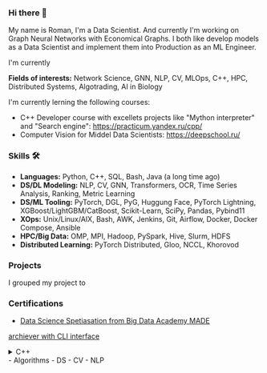 ### Hi there 👋

My name is Roman, I'm a Data Scientist. And currently I'm working on Graph Neural Networks with Economical Graphs.
I both like develop models as a Data Scientist and implement them into Production as an ML Engineer.

I'm currently 

**Fields of interests:** Network Science, GNN, NLP, CV, MLOps, C++, HPC, Distributed Systems, Algotrading, AI in Biology

I'm currently lerning the following courses:
 - C++ Developer course with excellets projects like "Mython interpreter" and  "Search engine": https://practicum.yandex.ru/cpp/
 - Computer Vision for Middel Data Scientists: https://deepschool.ru/

### Skills 🛠️

 - **Languages:** Python, C++, SQL, Bash, Java (a long time ago)
 - **DS/DL Modeling:** NLP, CV, GNN, Transformers, OCR, Time Series Analysis, Ranking, Metric Learning
 - **DS/ML Tooling:** PyTorch, DGL, PyG, Huggung Face, PyTorch Lightning, XGBoost/LightGBM/CatBoost, Scikit-Learn, SciPy, Pandas, Pybind11
 - **XOps:** Unix/Linux/AIX, Bash, AWK, Jenkins, Git, Airflow, Docker, Docker Compose, Ansible
 - **HPC/Big Data:** OMP, MPI, Hadoop, PySpark, Hive, Slurm, HDFS
 - **Distributed Learning:** PyTorch Distributed, Gloo, NCCL, Khorovod
 
 ### Projects
 
 I grouped my project to 
 
 ### Certifications
  - [Data Science Spetiasation from Big Data Academy MADE]( https://data.vk.company/curriculum/certificates/download/5040/f1f7b2b5-eae5-4d82-958f-299ca010db04/)
 
 [archiever with CLI interface](https://github.com/roman-4erkasov/algoritms-cpp/tree/master/prj01_huffman_file_compressing)
 <details>
  <summary>C++</summary>
  <link title="archiever with CLI interface" href="https://github.com/roman-4erkasov/algoritms-cpp/tree/master/prj01_huffman_file_compressing">
 
  2. Bar
     * Baz
     * Qux

  ### Some Code
  ```js
  function logSomething(something) {
    console.log('Something', something);
  }
  ```
</details>
 - Algorithms
 - DS
 - CV
 - NLP


<!--
**roman-4erkasov/roman-4erkasov** is a ✨ _special_ ✨ repository because its `README.md` (this file) appears on your GitHub profile.

Here are some ideas to get you started:

- 🔭 I’m currently working on ...
- 🌱 I’m currently learning ...
- 👯 I’m looking to collaborate on ...
- 🤔 I’m looking for help with ...
- 💬 Ask me about ...
- 📫 How to reach me: ...
- 😄 Pronouns: ...
- ⚡ Fun fact: ...
-->
